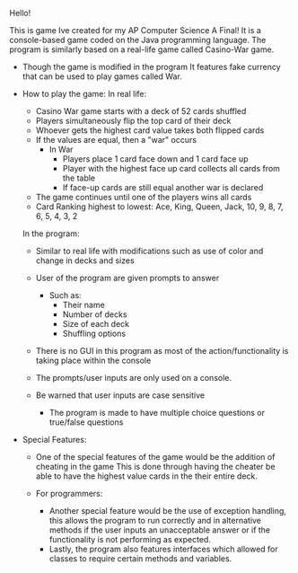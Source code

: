 Hello!

This is game Ive created for my AP Computer Science A Final!
It is a console-based game coded on the Java programming language.
The program is similarly based on a real-life game called Casino-War game.
- Though the game is modified in the program
It features fake currency that can be used to play games called War.

- How to play the game:
  In real life:
    - Casino War game starts with a deck of 52 cards shuffled
    - Players simultaneously flip the top card of their deck
    - Whoever gets the highest card value takes both flipped cards
    - If the values are equal, then a "war" occurs
      - In War
        - Players place 1 card face down and 1 card face up
        - Player with the highest face up card collects all cards from the table
        - If face-up cards are still equal another war is declared
    - The game continues until one of the players wins all cards
    - Card Ranking highest to lowest: Ace, King, Queen, Jack, 10, 9, 8, 7, 6, 5, 4, 3, 2
      
  In the program:
    - Similar to real life with modifications such as use of color and change  in decks and sizes
    - User of the program are given prompts to answer
      - Such as:
        - Their name
        - Number of decks
        - Size of each deck
        - Shuffling options
  
  - There is no GUI in this program as most of the action/functionality is taking place within the console
  - The prompts/user inputs are only used on a console.
  - Be warned that user inputs are case sensitive
    - The program is made to have multiple choice questions or true/false questions

- Special Features:
  - One of the special features of the game would be the addition of cheating in the game
  This is done through having the cheater be able to have the highest value cards in the
  their entire deck.
  
  - For programmers:
    - Another special feature would be the use of exception handling, this allows the program
  to run correctly and in alternative methods if the user inputs an unacceptable answer
  or if the functionality is not performing as expected.
    - Lastly, the program also features interfaces which allowed for classes to require 
    certain methods and variables.
